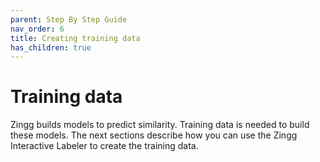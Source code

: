 ```yaml
---
parent: Step By Step Guide
nav_order: 6
title: Creating training data
has_children: true
---
```


# Training data

Zingg builds models to predict similarity. Training data is needed to build these models. The next sections describe how you can use the Zingg Interactive Labeler to create the training data.
